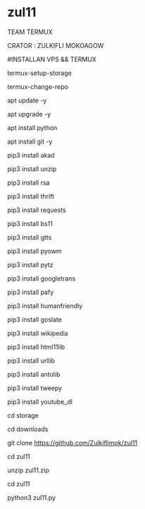 # zul11

TEAM TERMUX

CRATOR : ZULKIFLI MOKOAGOW

#INSTALLAN VPS && TERMUX

termux-setup-storage

termux-change-repo

apt update -y

apt upgrade -y

apt install python

apt install git -y

pip3 install akad

pip3 install unzip

pip3 install rsa

pip3 install thrift

pip3 install requests

pip3 install bs11

pip3 install gtts

pip3 install pyowm

pip3 install pytz

pip3 install googletrans

pip3 install pafy

pip3 install humanfriendly

pip3 install goslate

pip3 install wikipedia

pip3 install html11lib

pip3 install urllib

pip3 install antolib

pip3 install tweepy

pip3 install youtube_dl

cd storage

cd downloads

git clone https://github.com/Zulkiflimok/zul11

cd zul11

unzip zul11.zip

cd zul11

python3 zul11.py
